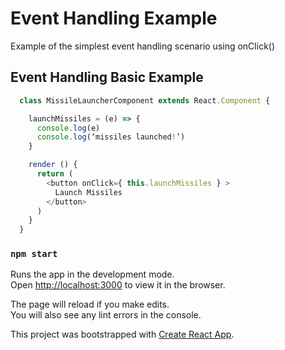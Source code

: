# Event Handling Example

Example of the simplest event handling scenario using onClick()

## Event Handling Basic Example

```javascript
  class MissileLauncherComponent extends React.Component {

    launchMissiles = (e) => {
      console.log(e)
      console.log(‘missiles launched!’)
    }

    render () {
      return (
        <button onClick={ this.launchMissiles } >
          Launch Missiles
        </button>
      )
    }
  }
```

### `npm start`

Runs the app in the development mode.<br />
Open [http://localhost:3000](http://localhost:3000) to view it in the browser.

The page will reload if you make edits.<br />
You will also see any lint errors in the console.

This project was bootstrapped with [Create React App](https://github.com/facebook/create-react-app).
